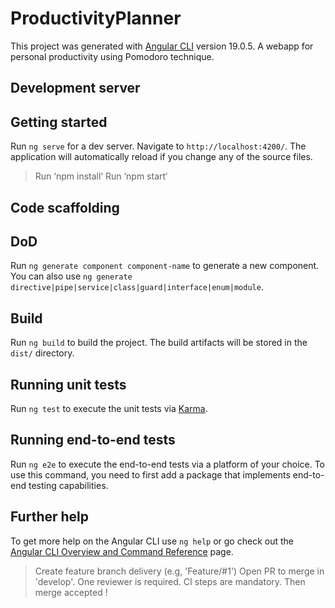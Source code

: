 # ProductivityPlanner

This project was generated with [Angular CLI](https://github.com/angular/angular-cli) version 19.0.5.
A webapp for personal productivity using Pomodoro technique.

## Development server
## Getting started

Run `ng serve` for a dev server. Navigate to `http://localhost:4200/`. The application will automatically reload if you change any of the source files.
> Run ‘npm install‘
> Run ‘npm start‘

## Code scaffolding
## DoD

Run `ng generate component component-name` to generate a new component. You can also use `ng generate directive|pipe|service|class|guard|interface|enum|module`.

## Build
Run `ng build` to build the project. The build artifacts will be stored in the `dist/` directory.

## Running unit tests
Run `ng test` to execute the unit tests via [Karma](https://karma-runner.github.io).

## Running end-to-end tests
Run `ng e2e` to execute the end-to-end tests via a platform of your choice. To use this command, you need to first add a package that implements end-to-end testing capabilities.

## Further help
To get more help on the Angular CLI use `ng help` or go check out the [Angular CLI Overview and Command Reference](https://angular.dev/tools/cli) page.

> Create feature branch delivery (e.g, 'Feature/#1')
> Open PR to merge in 'develop'.
> One reviewer is required.
> CI steps are mandatory.
> Then merge accepted !
